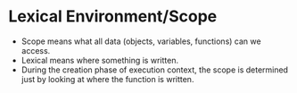 # Lexical Environment/Scope

- Scope means what all data (objects, variables, functions) can we access.
- Lexical means where something is written.
- During the creation phase of execution context, the scope is determined just by looking at where the function is written.

